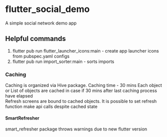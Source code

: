# flutter_social_demo

A simple social network demo app

## Helpful commands

1) flutter pub run flutter_launcher_icons:main - create app launcher icons from pubspec.yaml configs
2) flutter pub run import_sorter:main - sorts imports

### Caching
Caching is organized via Hive package. 
Caching time - 30 mins
Each object or List of objects are cached in case if 30 mins after last caching process have elapsed  
Refresh screens are bound to cached objects. It is possible to set refresh function make api calls despite cached state

#### SmartRefresher
smart_refresher package throws warnings due to new flutter version